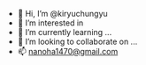 - 👋 Hi, I’m @kiryuchungyu
- 👀 I’m interested in 
- 🌱 I’m currently learning ...
- 💞️ I’m looking to collaborate on ...
- 📫 nanoha1470@gmail.com

<!---
kiryuchungyu/kiryuchungyu is a ✨ special ✨ repository because its `README.md` (this file) appears on your GitHub profile.
You can click the Preview link to take a look at your changes.
--->
